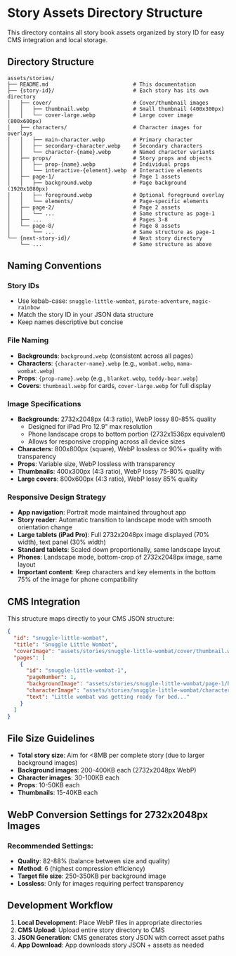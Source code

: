 # Story Assets Directory Structure

This directory contains all story book assets organized by story ID for easy CMS integration and local storage.

## Directory Structure

```
assets/stories/
├── README.md                           # This documentation
├── {story-id}/                         # Each story has its own directory
│   ├── cover/                          # Cover/thumbnail images
│   │   ├── thumbnail.webp              # Small thumbnail (400x300px)
│   │   └── cover-large.webp            # Large cover image (800x600px)
│   ├── characters/                     # Character images for overlays
│   │   ├── main-character.webp         # Primary character
│   │   ├── secondary-character.webp    # Secondary characters
│   │   └── character-{name}.webp       # Named character variants
│   ├── props/                          # Story props and objects
│   │   ├── prop-{name}.webp            # Individual props
│   │   └── interactive-{element}.webp  # Interactive elements
│   ├── page-1/                         # Page 1 assets
│   │   ├── background.webp             # Page background (1920x1080px)
│   │   ├── foreground.webp             # Optional foreground overlay
│   │   └── elements/                   # Page-specific elements
│   ├── page-2/                         # Page 2 assets
│   │   └── ...                         # Same structure as page-1
│   ├── ...                             # Pages 3-8
│   └── page-8/                         # Page 8 assets
│       └── ...                         # Same structure as page-1
└── {next-story-id}/                    # Next story directory
    └── ...                             # Same structure as above
```

## Naming Conventions

### Story IDs
- Use kebab-case: `snuggle-little-wombat`, `pirate-adventure`, `magic-rainbow`
- Match the story ID in your JSON data structure
- Keep names descriptive but concise

### File Naming
- **Backgrounds**: `background.webp` (consistent across all pages)
- **Characters**: `{character-name}.webp` (e.g., `wombat.webp`, `mama-wombat.webp`)
- **Props**: `{prop-name}.webp` (e.g., `blanket.webp`, `teddy-bear.webp`)
- **Covers**: `thumbnail.webp` for cards, `cover-large.webp` for full display

### Image Specifications
- **Backgrounds**: 2732x2048px (4:3 ratio), WebP lossy 80-85% quality
  - Designed for iPad Pro 12.9" max resolution
  - Phone landscape crops to bottom portion (2732x1536px equivalent)
  - Allows for responsive cropping across all device sizes
- **Characters**: 800x800px (square), WebP lossless or 90%+ quality with transparency
- **Props**: Variable size, WebP lossless with transparency
- **Thumbnails**: 400x300px (4:3 ratio), WebP lossy 75-80% quality
- **Large covers**: 800x600px (4:3 ratio), WebP lossy 85% quality

### Responsive Design Strategy
- **App navigation**: Portrait mode maintained throughout app
- **Story reader**: Automatic transition to landscape mode with smooth orientation change
- **Large tablets (iPad Pro)**: Full 2732x2048px image displayed (70% width), text panel (30% width)
- **Standard tablets**: Scaled down proportionally, same landscape layout
- **Phones**: Landscape mode, bottom-crop of 2732x2048px image, same layout
- **Important content**: Keep characters and key elements in the bottom 75% of the image for phone compatibility

## CMS Integration

This structure maps directly to your CMS JSON structure:

```json
{
  "id": "snuggle-little-wombat",
  "title": "Snuggle Little Wombat",
  "coverImage": "assets/stories/snuggle-little-wombat/cover/thumbnail.webp",
  "pages": [
    {
      "id": "snuggle-little-wombat-1",
      "pageNumber": 1,
      "backgroundImage": "assets/stories/snuggle-little-wombat/page-1/background.webp",
      "characterImage": "assets/stories/snuggle-little-wombat/characters/wombat.webp",
      "text": "Little wombat was getting ready for bed..."
    }
  ]
}
```

## File Size Guidelines

- **Total story size**: Aim for <8MB per complete story (due to larger background images)
- **Background images**: 200-400KB each (2732x2048px WebP)
- **Character images**: 30-100KB each
- **Props**: 10-50KB each
- **Thumbnails**: 15-40KB each

## WebP Conversion Settings for 2732x2048px Images

### Recommended Settings:
- **Quality**: 82-88% (balance between size and quality)
- **Method**: 6 (highest compression efficiency)
- **Target file size**: 250-350KB per background image
- **Lossless**: Only for images requiring perfect transparency

## Development Workflow

1. **Local Development**: Place WebP files in appropriate directories
2. **CMS Upload**: Upload entire story directory to CMS
3. **JSON Generation**: CMS generates story JSON with correct asset paths
4. **App Download**: App downloads story JSON + assets as needed
